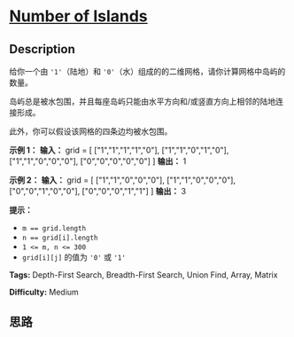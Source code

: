 # [Number of Islands][title]

## Description

给你一个由 `'1'`（陆地）和 `'0'`（水）组成的的二维网格，请你计算网格中岛屿的数量。

岛屿总是被水包围，并且每座岛屿只能由水平方向和/或竖直方向上相邻的陆地连接形成。

此外，你可以假设该网格的四条边均被水包围。

**示例 1：**
            **输入：** grid = [      ["1","1","1","1","0"],      ["1","1","0","1","0"],      ["1","1","0","0","0"],      ["0","0","0","0","0"]    ]    **输出：** 1    

**示例 2：**
            **输入：** grid = [      ["1","1","0","0","0"],      ["1","1","0","0","0"],      ["0","0","1","0","0"],      ["0","0","0","1","1"]    ]    **输出：** 3    

**提示：**

  * `m == grid.length`
  * `n == grid[i].length`
  * `1 <= m, n <= 300`
  * `grid[i][j]` 的值为 `'0'` 或 `'1'`


**Tags:** Depth-First Search, Breadth-First Search, Union Find, Array, Matrix

**Difficulty:** Medium

## 思路

[title]: https://leetcode-cn.com/problems/number-of-islands

